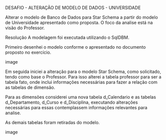 DESAFIO - ALTERAÇÃO DE MODELO DE DADOS - UNIVERSIDADE 


Alterar o modelo de Banco de Dados para Star Schema a partir do modelo de Universidade apresentado como proposta. O foco da analise está na visão do Professor.


Resolução
A modelagem foi executada utilizando o SqlDBM.

Primeiro desenhei o modelo conforme o apresentado no documento proposto no exercício. 

image


Em seguida iniciei a alteração para o modelo Star Schema, como solicitado, tendo como base o Professor. Para isso alterei a tabela professor para ser a tabela fato, onde inclui informações necessárias para fazer a relação com as tabelas de dimensão. 

Para as dimensões considerei uma nova tabela d_Calendario e as tabelas d_Departamento, d_Curso e d_Disciplina, executando alterações necessárias para essas contemplassem informações relevantes para analise.

As demais tabelas foram retiradas do modelo.


image